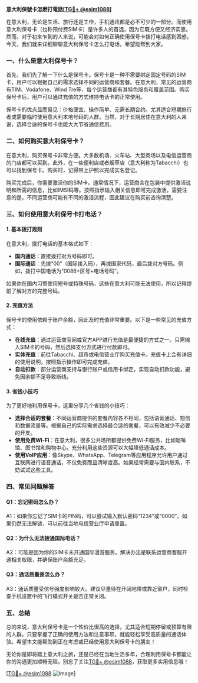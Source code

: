 **意大利保號卡怎麽打電話[[TG💪+ @esim1088](https://t.me/s/esim1088)]**

在意大利，无论是生活、旅行还是工作，手机通讯都是必不可少的一部分。而使用意大利保号卡（也称预付费SIM卡）是许多人的首选，因为它既方便又经济实惠。然而，对于初来乍到的人来说，可能会对如何正确使用保号卡拨打电话感到困惑。今天，我们就来详细聊聊意大利保号卡怎么打电话，希望能帮到大家。

### **一、什么是意大利保号卡？**

首先，我们先了解一下什么是保号卡。保号卡是一种不需要绑定固定号码的SIM卡，用户可以根据自己的需求选择不同的运营商和套餐。在意大利，常见的运营商有TIM、Vodafone、Wind Tre等，每个运营商都有其特色服务和覆盖范围。购买保号卡后，用户可以通过充值的方式维持电话卡的正常使用。

保号卡的优点显而易见：价格便宜、操作简单、无需长期合约。尤其适合短期旅行者或需要临时使用意大利本地号码的人群。当然，对于长期居住在意大利的人来说，选择合适的保号卡也能大大节省通信费用。

### **二、如何购买意大利保号卡？**

在意大利，购买保号卡非常方便。大多数机场、火车站、大型商场以及电信运营商的门店都可以买到。此外，在一些便利店或者烟草店（意大利称为Tabacchi）也可以找到保号卡。购买时，记得带上护照以完成实名登记。

购买完成后，你需要激活你的SIM卡。通常情况下，运营商会在包装中提供激活说明和所需的信息，比如IMSI码等。按照指示输入相关信息即可完成激活。需要注意的是，不同运营商可能有不同的激活流程，因此建议在购买前咨询清楚。

### **三、如何使用意大利保号卡打电话？**

#### **1. 基本拨打规则**

在意大利，拨打电话的基本格式如下：

- **国内通话**：直接拨打对方号码即可。
- **国际通话**：先拨“00”（国际接入码），再拨国家代码，最后拨对方号码。例如，拨打中国电话为“0086+区号+电话号码”。

如果你在国内习惯使用短号或特殊号码，这些在意大利可能无法使用，所以记得提前了解对方的完整号码。

#### **2. 充值方法**

保号卡的使用依赖于账户余额，因此及时充值非常重要。以下是一些常见的充值方式：

- **在线充值**：通过运营商官网或官方APP进行充值是最便捷的方式之一。只需输入SIM卡的号码，然后选择支付方式进行付款即可。
- **实体充值**：前往Tabacchi、超市或电信营业厅购买充值卡。充值卡上会有详细的使用说明，按照指示操作即可完成充值。
- **自动扣款**：部分运营商支持与银行账户或信用卡绑定，实现自动扣款功能，避免因余额不足导致断线。

#### **3. 省钱小技巧**

为了更好地利用保号卡，这里分享几个省钱的小技巧：

- **选择合适的套餐**：不同运营商提供的套餐内容各不相同，包括语音通话、短信和数据流量等。根据自己的实际需求选择最合适的套餐，可以有效减少不必要的开支。
- **使用免费Wi-Fi**：在意大利，很多公共场所都提供免费Wi-Fi服务，比如咖啡馆、图书馆和购物中心。充分利用这些资源可以大幅降低通话成本。
- **使用VoIP应用**：像Skype、WhatsApp、Telegram等应用程序允许用户通过互联网进行语音通话，不仅免费而且清晰度高。如果经常需要与国内联系，不妨试试这些工具。

### **四、常见问题解答**

#### **Q1：忘记密码怎么办？**
A1：如果你忘记了SIM卡的PIN码，可以尝试输入默认密码“1234”或“0000”。如果仍然无法解锁，可以前往当地电信营业厅申请重置。

#### **Q2：为什么无法拨通国际电话？**
A2：可能是因为你的SIM卡未开通国际漫游服务。解决办法是联系运营商客服开通相关权限，并确保账户余额充足。

#### **Q3：通话质量差怎么办？**
A3：通话质量受信号强度影响较大。建议尽量待在开阔地带或靠近窗户，同时检查手机设置中的飞行模式开关是否正常关闭。

### **五、总结**

总的来说，意大利保号卡是一个性价比很高的选择，尤其适合短期停留或预算有限的人群。只要掌握了正确的使用方法和注意事项，就能轻松享受高质量的通话体验。希望本文能帮助到正在考虑或已经使用意大利保号卡的朋友！

无论你是即将踏上意大利之旅，还是已经在当地生活多年，合理利用保号卡都能让你的沟通更加顺畅无阻。别忘了关注[TG💪+ @esim1088](https://t.me/s/esim1088)，获取更多实用信息哦！

[[TG💪+ @esim1088](https://t.me/s/esim1088) ![Image](https://i.postimg.cc/4NQfJmqS/Snipaste-2025-05-13-00-14-12.png)]